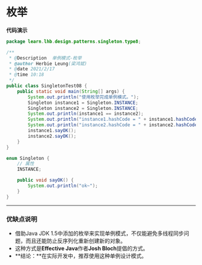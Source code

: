 # 枚举

**代码演示**

```java
package learn.lhb.design.patterns.singleton.type8;

/**
 * @Description  单例模式-枚举
 * @author Herbie Leung(梁鸿斌)
 * @date 2021/2/17
 * @time 10:18
 */
public class SingletonTest08 {
    public static void main(String[] args) {
        System.out.println("使用枚举完成单例模式。");
        Singleton instance1 = Singleton.INSTANCE;
        Singleton instance2 = Singleton.INSTANCE;
        System.out.println(instance1 == instance2);
        System.out.println("instance1.hashCode = " + instance1.hashCode());
        System.out.println("instance2.hashCode = " + instance2.hashCode());
        instance1.sayOK();
        instance2.sayOK();
    }
}

enum Singleton {
    // 属性
    INSTANCE;

    public void sayOK() {
        System.out.println("ok~");
    }
}
```



---



### 优缺点说明

- 借助Java JDK 1.5中添加的枚举来实现单例模式，不仅能避免多线程同步问题，而且还能防止反序列化重新创建新的对象。
- 这种方式是**Effective Java**作者**Josh Bloch**提倡的方式。
- **结论：**在实际开发中，推荐使用这种单例设计模式。


